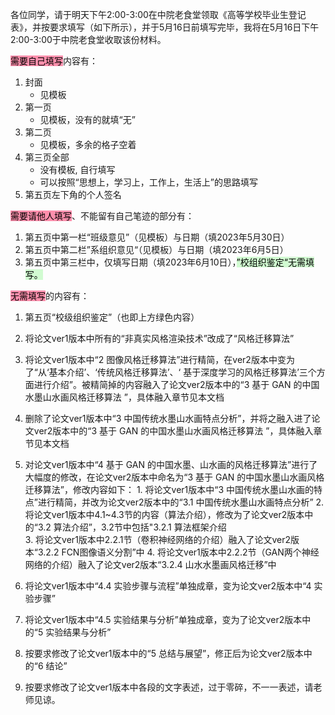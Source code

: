 各位同学，请于明天下午2:00-3:00在中院老食堂领取《高等学校毕业生登记表》，并按要求填写（如下所示），并于5月16日前填写完毕，我将在5月16日下午2:00-3:00于中院老食堂收取该份材料。

<mark style="background: #FF5582A6;">需要自己填写</mark>内容有：
1. 封面
	- 见模板
2. 第一页
	- 见模板，没有的就填“无”
3. 第二页
	- 见模板，多余的格子空着
4. 第三页全部
	- 没有模板, 自行填写
	- 可以按照“思想上，学习上，工作上，生活上”的思路填写
1. 第五页左下角的个人签名

<mark style="background: #FF5582A6;">需要请他人填写</mark>、不能留有自己笔迹的部分有：
1. 第五页中第一栏“班级意见”（见模板）与日期（填2023年5月30日）
2. 第五页中第二栏”系组织意见“（见模板）与日期（填2023年6月5日）
3. 第五页中第三栏中，仅填写日期（填2023年6月10日），<mark style="background: #BBFABBA6;">”校组织鉴定“无需填写。</mark>

<mark style="background: #FF5582A6;">无需填写</mark>的内容有：
1. 第五页“校级组织鉴定”（也即上方绿色内容）

1. 将论文ver1版本中所有的“非真实风格渲染技术”改成了“风格迁移算法”
2. 将论文ver1版本中“2 图像风格迁移算法”进行精简，在ver2版本中变为了“从‘基本介绍’、‘传统风格迁移算法’、‘ 基于深度学习的风格迁移算法’三个方面进行介绍”。被精简掉的内容融入了论文ver2版本中的“3 基于 GAN 的中国水墨山水画风格迁移算法 ”，具体融入章节见本文档
3. 删除了论文ver1版本中“3 中国传统水墨山水画特点分析”，并将之融入进了论文ver2版本中的“3 基于 GAN 的中国水墨山水画风格迁移算法 ”，具体融入章节见本文档
4. 对论文ver1版本中“4 基于 GAN 的中国水墨、山水画的风格迁移算法”进行了大幅度的修改，在论文ver2版本中命名为“3 基于 GAN 的中国水墨山水画风格迁移算法”，修改内容如下：
        1. 将论文ver1版本中“3 中国传统水墨山水画的特点”进行精简，并改为论文ver2版本中的“3.1 中国传统水墨山水画特点分析”
        2. 将论文ver1版本中4.1~4.3节的内容（算法介绍），修改为了论文ver2版本中的“3.2 算法介绍”，3.2节中包括"3.2.1 算法框架介绍        
        3. 将论文ver1版本中2.2.1节（卷积神经网络的介绍）融入了论文ver2版本“3.2.2 FCN图像语义分割”中
        4. 将论文ver1版本中2.2.2节（GAN两个神经网络的介绍）融入了论文ver2版本“3.2.4 山水水墨画风格迁移”中
5. 将论文ver1版本中“4.4 实验步骤与流程”单独成章，变为论文ver2版本中“4 实验步骤”
6. 将论文ver1版本中“4.5 实验结果与分析”单独成章，变为了论文ver2版本中的“5 实验结果与分析”
7. 按要求修改了论文ver1版本中的“5 总结与展望”，修正后为论文ver2版本中的“6 结论”
8. 按要求修改了论文ver1版本中各段的文字表述，过于零碎，不一一表述，请老师见谅。